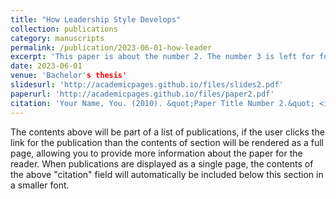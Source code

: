 ```yaml
---
title: "How Leadership Style Develops"
collection: publications
category: manuscripts
permalink: /publication/2023-06-01-how-leader
excerpt: 'This paper is about the number 2. The number 3 is left for future work.'
date: 2023-06-01
venue: 'Bachelor's thesis'
slidesurl: 'http://academicpages.github.io/files/slides2.pdf'
paperurl: 'http://academicpages.github.io/files/paper2.pdf'
citation: 'Your Name, You. (2010). &quot;Paper Title Number 2.&quot; <i>Journal 1</i>. 1(2).'
---
```


The contents above will be part of a list of publications, if the user clicks the link for the publication than the contents of section will be rendered as a full page, allowing you to provide more information about the paper for the reader. When publications are displayed as a single page, the contents of the above "citation" field will automatically be included below this section in a smaller font.
